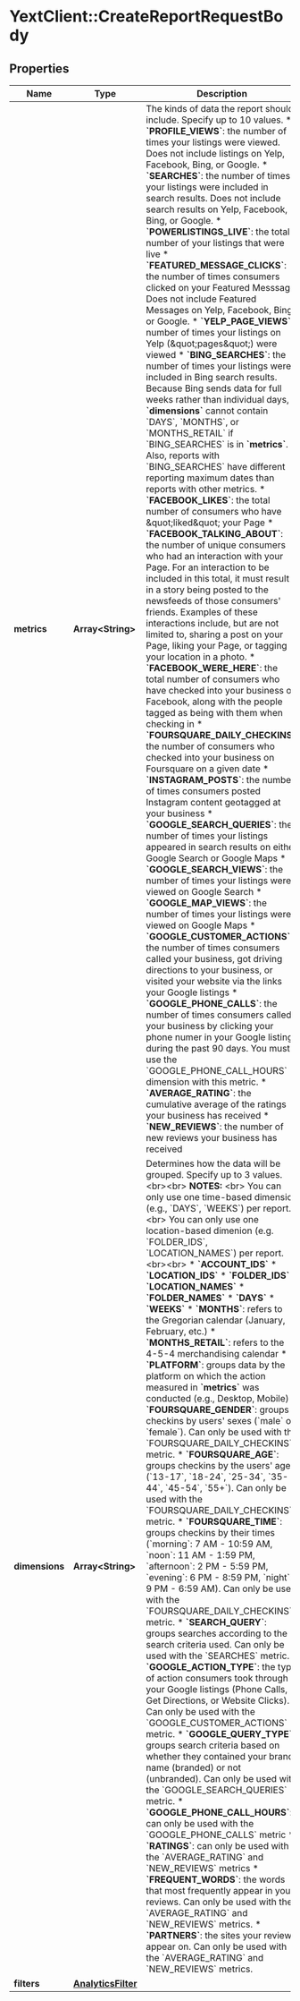 # YextClient::CreateReportRequestBody

## Properties
Name | Type | Description | Notes
------------ | ------------- | ------------- | -------------
**metrics** | **Array&lt;String&gt;** | The kinds of data the report should include. Specify up to 10 values.  * **&#x60;PROFILE_VIEWS&#x60;**: the number of times your listings were viewed. Does not include listings on Yelp, Facebook, Bing, or Google. * **&#x60;SEARCHES&#x60;**: the number of times your listings were included in search results. Does not include search results on Yelp, Facebook, Bing, or Google. * **&#x60;POWERLISTINGS_LIVE&#x60;**: the total number of your listings that were live * **&#x60;FEATURED_MESSAGE_CLICKS&#x60;**: the number of times consumers clicked on your Featured Messsage. Does not include Featured Messages on Yelp, Facebook, Bing, or Google. * **&#x60;YELP_PAGE_VIEWS&#x60;**: number of times your listings on Yelp (\&quot;pages\&quot;) were viewed * **&#x60;BING_SEARCHES&#x60;**: the number of times your listings were included in Bing search results. Because Bing sends data for full weeks rather than individual days, **&#x60;dimensions&#x60;** cannot contain &#x60;DAYS&#x60;, &#x60;MONTHS&#x60;, or &#x60;MONTHS_RETAIL&#x60; if &#x60;BING_SEARCHES&#x60; is in **&#x60;metrics&#x60;**. Also, reports with &#x60;BING_SEARCHES&#x60; have different reporting maximum dates than reports with other metrics. * **&#x60;FACEBOOK_LIKES&#x60;**: the total number of consumers who have \&quot;liked\&quot; your Page * **&#x60;FACEBOOK_TALKING_ABOUT&#x60;**: the number of unique consumers who had an interaction with your Page. For an interaction to be included in this total, it must result in a story being posted to the newsfeeds of those consumers&#39; friends. Examples of these interactions include, but are not limited to, sharing a post on your Page, liking your Page, or tagging your location in a photo. * **&#x60;FACEBOOK_WERE_HERE&#x60;**: the total number of consumers who have checked into your business on Facebook, along with the people tagged as being with them when checking in * **&#x60;FOURSQUARE_DAILY_CHECKINS&#x60;**: the number of consumers who checked into your business on Foursquare on a given date * **&#x60;INSTAGRAM_POSTS&#x60;**: the number of times consumers posted Instagram content geotagged at your business * **&#x60;GOOGLE_SEARCH_QUERIES&#x60;**: the number of times your listings appeared in search results on either Google Search or Google Maps * **&#x60;GOOGLE_SEARCH_VIEWS&#x60;**: the number of times your listings were viewed on Google Search * **&#x60;GOOGLE_MAP_VIEWS&#x60;**: the number of times your listings were viewed on Google Maps * **&#x60;GOOGLE_CUSTOMER_ACTIONS&#x60;**: the number of times consumers called your business, got driving directions to your business, or visited your website via the links your Google listings * **&#x60;GOOGLE_PHONE_CALLS&#x60;**: the number of times consumers called your business by clicking your phone numer in your Google listings during the past 90 days. You must use the &#x60;GOOGLE_PHONE_CALL_HOURS&#x60; dimension with this metric. * **&#x60;AVERAGE_RATING&#x60;**: the cumulative average of the ratings your business has received * **&#x60;NEW_REVIEWS&#x60;**: the number of new reviews your business has received  | 
**dimensions** | **Array&lt;String&gt;** | Determines how the data will be grouped. Specify up to 3 values. &lt;br&gt;&lt;br&gt; **NOTES:** &lt;br&gt; You can only use one time-based dimension (e.g., &#x60;DAYS&#x60;, &#x60;WEEKS&#x60;) per report. &lt;br&gt; You can only use one location-based dimenion (e.g. &#x60;FOLDER_IDS&#x60;, &#x60;LOCATION_NAMES&#x60;) per report. &lt;br&gt;&lt;br&gt; * **&#x60;ACCOUNT_IDS&#x60;** * **&#x60;LOCATION_IDS&#x60;** * **&#x60;FOLDER_IDS&#x60;** * **&#x60;LOCATION_NAMES&#x60;** * **&#x60;FOLDER_NAMES&#x60;** * **&#x60;DAYS&#x60;** * **&#x60;WEEKS&#x60;** * **&#x60;MONTHS&#x60;**: refers to the Gregorian calendar (January, February, etc.) * **&#x60;MONTHS_RETAIL&#x60;**: refers to the 4-5-4 merchandising calendar * **&#x60;PLATFORM&#x60;**: groups data by the platform on which the action measured in **&#x60;metrics&#x60;** was conducted (e.g., Desktop, Mobile) * **&#x60;FOURSQUARE_GENDER&#x60;**: groups checkins by users&#39; sexes (&#x60;male&#x60; or &#x60;female&#x60;). Can only be used with the &#x60;FOURSQUARE_DAILY_CHECKINS&#x60; metric. * **&#x60;FOURSQUARE_AGE&#x60;**: groups checkins by the users&#39; ages (&#x60;13-17&#x60;, &#x60;18-24&#x60;, &#x60;25-34&#x60;, &#x60;35-44&#x60;, &#x60;45-54&#x60;, &#x60;55+&#x60;). Can only be used with the &#x60;FOURSQUARE_DAILY_CHECKINS&#x60; metric. * **&#x60;FOURSQUARE_TIME&#x60;**: groups checkins by their times (&#x60;morning&#x60;: 7 AM - 10:59 AM, &#x60;noon&#x60;: 11 AM - 1:59 PM, &#x60;afternoon&#x60;: 2 PM - 5:59 PM, &#x60;evening&#x60;: 6 PM - 8:59 PM, &#x60;night&#x60;: 9 PM - 6:59 AM). Can only be used with the &#x60;FOURSQUARE_DAILY_CHECKINS&#x60; metric. * **&#x60;SEARCH_QUERY&#x60;**: groups searches according to the search criteria used. Can only be used with the &#x60;SEARCHES&#x60; metric. * **&#x60;GOOGLE_ACTION_TYPE&#x60;**: the type of action consumers took through your Google listings (Phone Calls, Get Directions, or Website Clicks). Can only be used with the &#x60;GOOGLE_CUSTOMER_ACTIONS&#x60; metric. * **&#x60;GOOGLE_QUERY_TYPE&#x60;**: groups search criteria based on whether they contained your brand name (branded) or not (unbranded). Can only be used with the &#x60;GOOGLE_SEARCH_QUERIES&#x60; metric. * **&#x60;GOOGLE_PHONE_CALL_HOURS&#x60;**: can only be used with the &#x60;GOOGLE_PHONE_CALLS&#x60; metric * **&#x60;RATINGS&#x60;**: can only be used with the &#x60;AVERAGE_RATING&#x60; and &#x60;NEW_REVIEWS&#x60; metrics * **&#x60;FREQUENT_WORDS&#x60;**: the words that most frequently appear in your reviews. Can only be used with the &#x60;AVERAGE_RATING&#x60; and &#x60;NEW_REVIEWS&#x60; metrics. * **&#x60;PARTNERS&#x60;**: the sites your reviews appear on. Can only be used with the &#x60;AVERAGE_RATING&#x60; and &#x60;NEW_REVIEWS&#x60; metrics.  | 
**filters** | [**AnalyticsFilter**](AnalyticsFilter.md) |  | [optional] 


